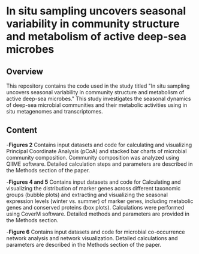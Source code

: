 # In situ sampling uncovers seasonal variability in community structure and metabolism of active deep-sea microbes
## Overview

This repository contains the code used in the study titled "In situ sampling uncovers seasonal variability in community structure and metabolism of active deep-sea microbes."
This study investigates the seasonal dynamics of deep-sea microbial communities and their metabolic activities using in situ metagenomes and transcriptomes.

## Content

-**Figures 2**
Contains input datasets and code for calculating and visualizing Principal Coordinate Analysis (pCoA) and stacked bar charts of microbial community composition. Community composition was analyzed using QIIME software. Detailed calculation steps and parameters are described in the Methods section of the paper.


-**Figures 4 and 5**
Contains input datasets and code for Calculating and visualizing the distribution of marker genes across different taxonomic groups (bubble plots) and extracting and visualizing the seasonal expression levels (winter vs. summer) of marker genes, including metabolic genes and conserved proteins (box plots). Calculations were performed using CoverM software. Detailed methods and parameters are provided in the Methods section.


-**Figure 6**
Contains input datasets and code for microbial co-occurrence network analysis and network visualization.
Detailed calculations and parameters are described in the Methods section of the paper.

